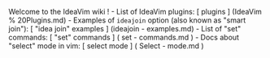 Welcome to the IdeaVim wiki ! - List of IdeaVim plugins: [ plugins ] (IdeaVim % 20Plugins.md) - Examples of ` ideajoin ` option (also known as "smart join"): [ "idea join" examples ] (ideajoin - examples.md) - List of "set" commands: [ "set" commands ] (
  set
    - commands.md
) - Docs about "select" mode in vim: [
select
  mode ] (
    Select
      - mode.md
  )
